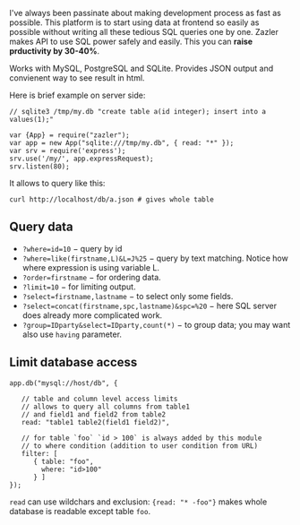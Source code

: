 
I've always been passinate about making development process as fast as possible.
This platform is to start using data at frontend so easily as possible without writing all these tedious SQL queries one by one.
Zazler makes API to use SQL power safely and easily. This you can **raise prductivity by 30-40%**.

Works with MySQL, PostgreSQL and SQLite. Provides JSON output and convienent way to see result in html.

Here is brief example on server side:

    // sqlite3 /tmp/my.db "create table a(id integer); insert into a values(1);"

    var {App} = require("zazler");
    var app = new App("sqlite:///tmp/my.db", { read: "*" });
    var srv = require('express');
    srv.use('/my/', app.expressRequest);
    srv.listen(80);

It allows to query like this:

    curl http://localhost/db/a.json # gives whole table

## Query data

 - `?where=id=10` − query by id
 - `?where=like(firstname,L)&L=J%25` − query by text matching. Notice how where expression is using variable L.
 - `?order=firstname` − for ordering data.
 - `?limit=10` − for limiting output.
 - `?select=firstname,lastname` − to select only some fields.
 - `?select=concat(firstname,spc,lastname)&spc=%20` − here SQL server does already more complicated work.
 - `?group=IDparty&select=IDparty,count(*)` − to group data; you may want also use `having` parameter.

## Limit database access

    app.db("mysql://host/db", {

       // table and column level access limits
       // allows to query all columns from table1
       // and field1 and field2 from table2
       read: "table1 table2(field1 field2)",

       // for table `foo` `id > 100` is always added by this module
       // to where condition (addition to user condition from URL)
       filter: [
          { table: "foo",
            where: "id>100"
          } ]
    });

`read` can use wildchars and exclusion: `{read: "* -foo"}` makes whole database is readable except table `foo`.


